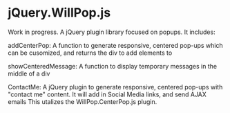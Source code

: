 jQuery.WillPop.js
=============

Work in progress.
A jQuery plugin library focused on popups. It includes:

addCenterPop: 
A function to generate responsive, centered pop-ups
which can be cusomized, and returns the div to add elements to

showCenteredMessage: 
A function to display temporary messages in the middle of a div

ContactMe: 
A jQuery plugin to generate responsive, centered pop-ups
with "contact me" content.
It will add in Social Media links, and send AJAX emails
This utalizes the WillPop.CenterPop.js plugin.
